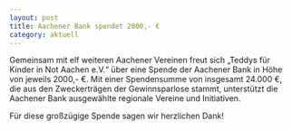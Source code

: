 ```yaml
---
layout: post
title: Aachener Bank spendet 2000,- €
category: aktuell
---
```


Gemeinsam mit elf weiteren Aachener Vereinen freut sich „Teddys für Kinder in Not Aachen e.V.“ über eine Spende der Aachener Bank in Höhe von jeweils 2000,- €. Mit einer Spendensumme von insgesamt 24.000 €, die aus den Zweckerträgen der Gewinnsparlose stammt, unterstützt die Aachener Bank ausgewählte regionale Vereine und Initiativen.

Für diese großzügige Spende sagen wir herzlichen Dank! 
